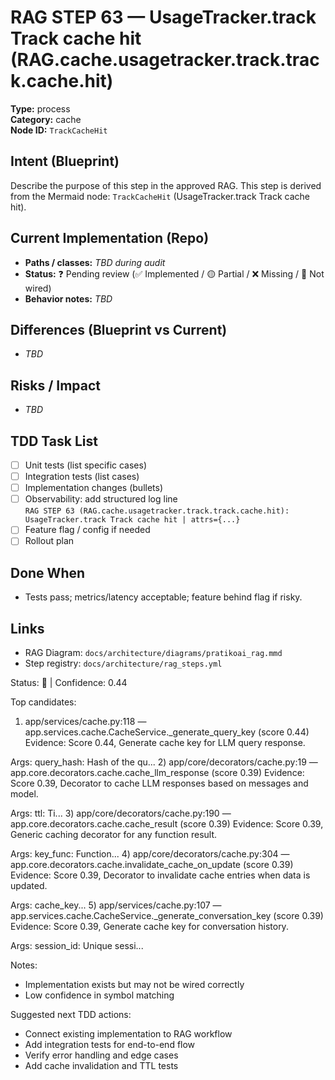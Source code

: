 # RAG STEP 63 — UsageTracker.track Track cache hit (RAG.cache.usagetracker.track.track.cache.hit)

**Type:** process  
**Category:** cache  
**Node ID:** `TrackCacheHit`

## Intent (Blueprint)
Describe the purpose of this step in the approved RAG. This step is derived from the Mermaid node: `TrackCacheHit` (UsageTracker.track Track cache hit).

## Current Implementation (Repo)
- **Paths / classes:** _TBD during audit_
- **Status:** ❓ Pending review (✅ Implemented / 🟡 Partial / ❌ Missing / 🔌 Not wired)
- **Behavior notes:** _TBD_

## Differences (Blueprint vs Current)
- _TBD_

## Risks / Impact
- _TBD_

## TDD Task List
- [ ] Unit tests (list specific cases)
- [ ] Integration tests (list cases)
- [ ] Implementation changes (bullets)
- [ ] Observability: add structured log line  
  `RAG STEP 63 (RAG.cache.usagetracker.track.track.cache.hit): UsageTracker.track Track cache hit | attrs={...}`
- [ ] Feature flag / config if needed
- [ ] Rollout plan

## Done When
- Tests pass; metrics/latency acceptable; feature behind flag if risky.

## Links
- RAG Diagram: `docs/architecture/diagrams/pratikoai_rag.mmd`
- Step registry: `docs/architecture/rag_steps.yml`


<!-- AUTO-AUDIT:BEGIN -->
Status: 🔌  |  Confidence: 0.44

Top candidates:
1) app/services/cache.py:118 — app.services.cache.CacheService._generate_query_key (score 0.44)
   Evidence: Score 0.44, Generate cache key for LLM query response.

Args:
    query_hash: Hash of the qu...
2) app/core/decorators/cache.py:19 — app.core.decorators.cache.cache_llm_response (score 0.39)
   Evidence: Score 0.39, Decorator to cache LLM responses based on messages and model.

Args:
    ttl: Ti...
3) app/core/decorators/cache.py:190 — app.core.decorators.cache.cache_result (score 0.39)
   Evidence: Score 0.39, Generic caching decorator for any function result.

Args:
    key_func: Function...
4) app/core/decorators/cache.py:304 — app.core.decorators.cache.invalidate_cache_on_update (score 0.39)
   Evidence: Score 0.39, Decorator to invalidate cache entries when data is updated.

Args:
    cache_key...
5) app/services/cache.py:107 — app.services.cache.CacheService._generate_conversation_key (score 0.39)
   Evidence: Score 0.39, Generate cache key for conversation history.

Args:
    session_id: Unique sessi...

Notes:
- Implementation exists but may not be wired correctly
- Low confidence in symbol matching

Suggested next TDD actions:
- Connect existing implementation to RAG workflow
- Add integration tests for end-to-end flow
- Verify error handling and edge cases
- Add cache invalidation and TTL tests
<!-- AUTO-AUDIT:END -->